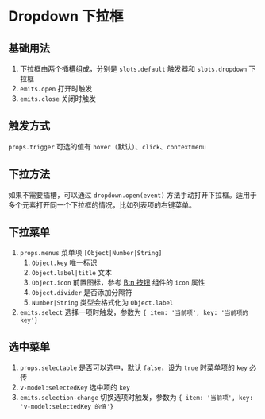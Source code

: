 # Dropdown 下拉框

## 基础用法

1. 下拉框由两个插槽组成，分别是 `slots.default` 触发器和 `slots.dropdown` 下拉框
2. `emits.open` 打开时触发
3. `emits.close` 关闭时触发

<preview path="./demos/dropdown-basic.vue"></preview>

## 触发方式

`props.trigger` 可选的值有 `hover`（默认）、`click`、`contextmenu`

<preview path="./demos/dropdown-trigger.vue"></preview>

## 下拉方法

如果不需要插槽，可以通过 `dropdown.open(event)` 方法手动打开下拉框。适用于多个元素打开同一个下拉框的情况，比如列表项的右键菜单。

<preview path="./demos/dropdown-method.vue"></preview>

## 下拉菜单

1. `props.menus` 菜单项 `[Object|Number|String]`
   1. `Object.key` 唯一标识
   2. `Object.label|title` 文本
   3. `Object.icon` 前置图标，参考 [Btn 按钮](/component/btn#前置图标) 组件的 `icon` 属性
   4. `Object.divider` 是否添加分隔符
   5. `Number|String` 类型会格式化为 `Object.label`
2. `emits.select` 选择一项时触发，参数为 `{ item: '当前项', key: '当前项的 key'}`

<preview path="./demos/menu-basic.vue"></preview>

## 选中菜单

1. `props.selectable` 是否可以选中，默认 `false`，设为 `true` 时菜单项的 `key` 必传
2. `v-model:selectedKey` 选中项的 `key`
3. `emits.selection-change` 切换选项时触发，参数为 `{ item: '当前项', key: 'v-model:selectedKey 的值'}`

<preview path="./demos/menu-selection.vue"></preview>
